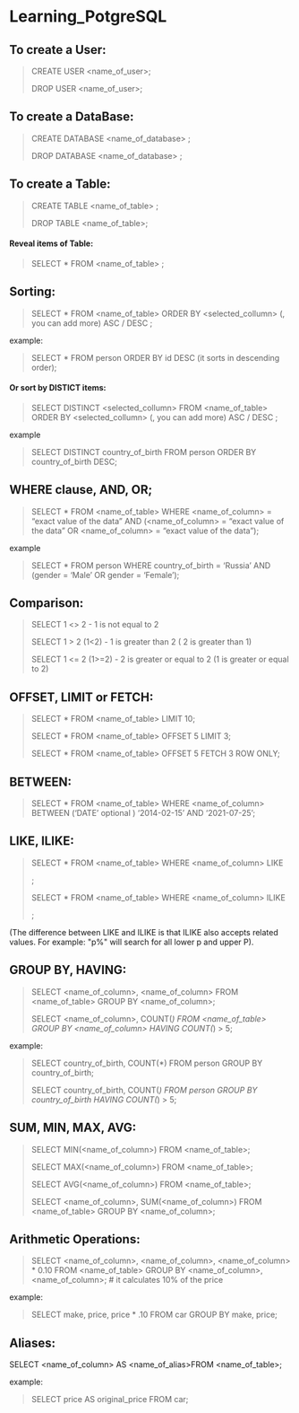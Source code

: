 # Learning_PotgreSQL 

## To create a User:
>CREATE USER <name_of_user>;
>
>DROP USER <name_of_user>;


## To create a DataBase:
>CREATE DATABASE <name_of_database> ;
>
>DROP DATABASE <name_of_database> ;

## To create a Table:
>CREATE TABLE <name_of_table> ;
>
>DROP TABLE <name_of_table>;

#### Reveal items of Table:
>SELECT * FROM <name_of_table> ;

## Sorting:
>SELECT * FROM <name_of_table> ORDER BY <selected_collumn> (, you can add more) ASC / DESC ;

example: 
>SELECT * FROM person ORDER BY id DESC (it sorts in descending order);

#### Or sort by DISTICT items:
>SELECT DISTINCT <selected_collumn> FROM <name_of_table> ORDER BY <selected_collumn> (, you can add more) ASC / DESC ;

example
>SELECT DISTINCT country_of_birth FROM person ORDER BY country_of_birth DESC;

## WHERE clause, AND, OR;
>SELECT * FROM <name_of_table> WHERE <name_of_column> = “exact value of the data” AND  (<name_of_column> = “exact value of the data” OR <name_of_column> = “exact value of the data”);

example
>SELECT * FROM person WHERE country_of_birth = ‘Russia’ AND (gender = ‘Male’ OR gender = ‘Female’);

## Comparison:
>SELECT 1 <> 2             -        1 is not equal to 2
>
>SELECT 1 > 2   (1<2)            -        1 is greater than 2 ( 2 is greater than 1)
>
>SELECT 1 <= 2 (1>=2)          -        2 is greater or equal to 2 (1 is greater or equal to 2)

## OFFSET, LIMIT or FETCH:
>SELECT * FROM <name_of_table> LIMIT 10;
>
>SELECT * FROM <name_of_table> OFFSET 5 LIMIT 3;
>
>SELECT * FROM <name_of_table> OFFSET 5 FETCH 3 ROW ONLY;

## BETWEEN:
>SELECT * FROM <name_of_table> WHERE <name_of_column> BETWEEN (‘DATE’ optional ) ‘2014-02-15’ AND ‘2021-07-25’;

## LIKE, ILIKE:
>SELECT * FROM <name_of_table> WHERE <name_of_column> LIKE <search from_the_existing_data>;
>
>SELECT * FROM <name_of_table> WHERE <name_of_column> ILIKE <search from_the_existing_data>;  
  
(The difference between LIKE and ILIKE is that ILIKE also accepts related values. For example: "p%" will search for all lower p and upper P).
  
## GROUP BY, HAVING:
>SELECT <name_of_column>, <name_of_column> FROM <name_of_table> GROUP BY <name_of_column>;
>
>SELECT <name_of_column>, COUNT(*) FROM <name_of_table> GROUP BY <name_of_column> HAVING COUNT(*) > 5;
  
example:
>SELECT country_of_birth, COUNT(*) FROM person GROUP BY country_of_birth;
>
>SELECT country_of_birth, COUNT(*) FROM person GROUP BY country_of_birth HAVING COUNT(*) > 5;
  
## SUM, MIN, MAX, AVG:
>SELECT MIN(<name_of_column>) FROM <name_of_table>;
>
>SELECT MAX(<name_of_column>) FROM <name_of_table>;
>
>SELECT AVG(<name_of_column>) FROM <name_of_table>;
> 
>SELECT <name_of_column>, SUM(<name_of_column>) FROM <name_of_table> GROUP BY <name_of_column>;

## Arithmetic Operations:
>SELECT <name_of_column>, <name_of_column>, <name_of_column> * 0.10 FROM <name_of_table> GROUP BY <name_of_column>, <name_of_column>;     # it calculates 10% of the price
  
example:
>SELECT make, price, price * .10 FROM car GROUP BY make, price;
  
## Aliases:
SELECT <name_of_column> AS <name_of_alias>FROM <name_of_table>;

example:
>SELECT price AS original_price FROM car;




